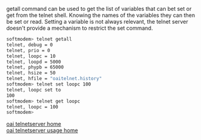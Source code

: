 getall command can be used to get the list of variables that can bet set or get from the telnet shell. Knowing the names of the variables they can then be set or read. Setting a variable is not always relevant, the telnet server doesn't provide a mechanism to restrict the set command.

```bash
softmodem> telnet getall
telnet, debug = 0
telnet, prio = 0
telnet, loopc = 10
telnet, loopd = 5000
telnet, phypb = 65000
telnet, hsize = 50
telnet, hfile = "oaitelnet.history"
softmodem> telnet set loopc 100
telnet, loopc set to 
100
softmodem> telnet get loopc
telnet, loopc = 100
softmodem> 

```
[oai telnetserver home](telnetsrv.md)  
[oai telnetserver usage home](telnetusage.md)